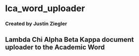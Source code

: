 # lca_word_uploader
### Created by Justin Ziegler
## Lambda Chi Alpha Beta Kappa document uploader to the Academic Word
